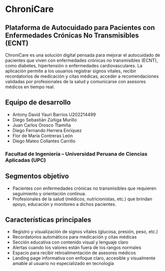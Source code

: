 # ChroniCare
## Plataforma de Autocuidado para Pacientes con Enfermedades Crónicas No Transmisibles (ECNT)

ChroniCare es una solución digital pensada para mejorar el autocuidado de pacientes que viven con enfermedades crónicas no transmisibles (ECNT), como diabetes, hipertensión o enfermedades cardiovasculares. La aplicación permite a los usuarios registrar signos vitales, recibir recordatorios de medicación y citas médicas, acceder a recomendaciones validadas por profesionales de la salud y comunicarse con asesores médicos en tiempo real.

## Equipo de desarrollo

- Antony David Yauri Barrios U202214499
- Diego Sebastián Zúñiga Murillo
- Juan Carlos Orosco Ttamiña
- Diego Fernando Herrera Enriquez
- Flor de María Contreras León
- Diego Mateo Collantes Carrillo
  
### Facultad de Ingeniería – Universidad Peruana de Ciencias Aplicadas (UPC)

## Segmentos objetivo

- Pacientes con enfermedades crónicas no transmisibles que requieren seguimiento y orientación continua.
- Profesionales de la salud (médicos, nutricionistas, etc.) que brindan apoyo, educación y monitoreo a dichos pacientes.

## Características principales

- Registro y visualización de signos vitales (glucosa, presión, peso, etc.)
- Recordatorios automáticos para medicación y citas médicas
- Sección educativa con contenido visual y lenguaje claro
- Alertas cuando los valores están fuera de los rangos normales
- Espacio para recibir retroalimentación de asesores médicos
- Landing page informativa con enfoque claro, accesible y visualmente amable al usuario no especializado en tecnología
